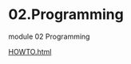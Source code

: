 # 02.Programming
module 02 Programming

[HOWTO.html](https://github.com/ITCareer2021/02.Programming/blob/main/HOWTO.html)
